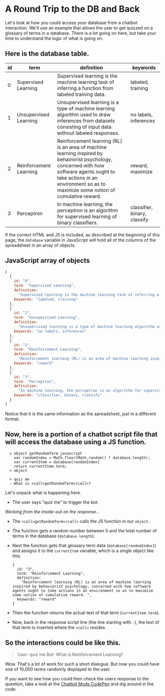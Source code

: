 # A Round Trip to the DB and Back

Let's look at how you could access your database from a chatbot interaction. We'll use an example that allows the user to get quizzed on a glossary of terms in a database. There is a lot going on here, but take your time to understand the logic of what is going on.

## Here is the database table.

| id | term | definition | keywords |
| --- | --- | --- | --- |
| 0 | Supervised Learning | Supervised learning is the machine learning task of inferring a function from labeled training data. | labeled, training |
| 1 | Unsupervised Learning | Unsupervised learning is a type of machine learning algorithm used to draw inferences from datasets consisting of input data without labeled responses. | no labels, inferences |
| 2 | Reinforcement Learning | Reinforcement learning \(RL\) is an area of machine learning inspired by behaviorist psychology, concerned with how software agents ought to take actions in an environment so as to maximize some notion of cumulative reward. | reward, maximize |
| 3 | Perceptron | In machine learning, the perceptron is an algorithm for supervised learning of binary classifiers. | classifier, binary, classify |

If the correct HTML and JS is included, as described at the beginning of this page, the `database` variable in JavaScript will hold all of the columns of the spreadsheet in an array of objects.

## JavaScript array of objects

```javascript
[
  {
    id: "0",
    term: "Supervised Learning",
    definition:
      "Supervised learning is the machine learning task of inferring a function from labeled training data.",
    keywords: "labeled, training"
  },
  {
    id: "1",
    term: "Unsupervised Learning",
    definition:
      "Unsupervised learning is a type of machine learning algorithm used to draw inferences from datasets consisting of input data without labeled responses.",
    keywords: "no labels, inferences"
  },
  {
    id: "2",
    term: "Reinforcement Learning",
    definition:
      "Reinforcement learning (RL) is an area of machine learning inspired by behaviorist psychology, concerned with how software agents ought to take actions in an environment so as to maximize some notion of cumulative reward. ",
    keywords: "reward"
  },
  {
    id: "3",
    term: "Perceptron",
    definition:
      "In machine learning, the perceptron is an algorithm for supervised learning of binary classifiers.",
    keywords: "classifier, binary, classify"
  }
]
```

Notice that it is the same information as the spreadsheet, just in a different format.

## Now, here is a portion of a chatbot script file that will access the database using a JS function.

```text
  > object getRandomTerm javascript
    var randomIndex = Math.floor(Math.random() * database.length);
    var currentItem = database[randomIndex]
    return currentItem.term;
  < object

  + quiz me
  - What is <call>getRandomTerm</call>?
```

Let's unpack what is happening here.

* The user says "quiz me" to trigger the bot. 

_Working from the inside-out on the response..._

* The `<call>getRandomTerm</call>` calls the JS function in our `object`. 
* The function gets a random number between 0 and the total number of terms in the database \(`database.length`\). 
* Next the function gets that glossary term data \(`database[randomIndex]`\) and assigns it to the `currentItem` variable, which is a single object like this:

  ```text
  {
    id: "2",
    term: "Reinforcement Learning",
    definition:
      "Reinforcement learning (RL) is an area of machine learning inspired by behaviorist psychology, concerned with how software agents ought to take actions in an environment so as to maximize some notion of cumulative reward. ",
    keywords: "reward"
  }
  ```

* Then the function returns the actual text of that term \(`currentItem.term`\).
* Now, back in the response script line \(the line starting with `-`\), the text of that term is inserted where the `<call>` resides.

## So the interactions could be like this.

> User: quiz me Bot: What is Reinforcement Learning?

Wow. That's a lot of work for such a short dialogue. But now you could have one of 10,000 terms randomly displayed to the user.

If you want to see how you could then check the users response to the question, take a look at the [Chatbot Mods CodePen](https://codepen.io/jlyst/project/editor/ZGgQjm#) and dig around in the code.

